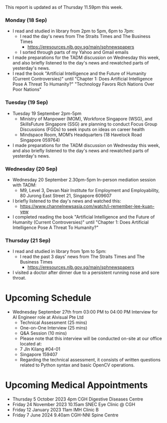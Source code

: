 This report is updated as of Thursday 11.59pm this week.

### Monday (18 Sep)
- I read and studied in library from 2pm to 5pm, 6pm to 7pm:
    - I read the day's news from The Straits Times and The Business Times
        - https://eresources.nlb.gov.sg/main/sphnewspapers
    - I sorted through parts of my Yahoo and Gmail emails
- I made preparations for the TADM discussion on Wednesday this week, and also briefly listened to the day's news and rewatched parts of yesterday's news.
- I read the book "Artificial Intelligence and the Future of Humanity (Current Controversies)" until "Chapter 1: Does Artificial Intelligence Pose A Threat To Humanity?" "Technology Favors Rich Nations Over Poor Nations"

### Tuesday (19 Sep)
- Tuesday 19 September 2pm-5pm
    - Ministry of Manpower (MOM), Workforce Singapore (WSG), and SkillsFuture Singapore (SSG) are planning to conduct Focus Group Discussions (FGDs) to seek inputs on ideas on career health
    - Mindspace Room, MOM’s Headquarters (18 Havelock Road Singapore 059764)
- I made preparations for the TADM discussion on Wednesday this week, and also briefly listened to the day's news and rewatched parts of yesterday's news.

### Wednesday (20 Sep)
- Wednesday 20 September 2.30pm-5pm In-person mediation session with TADM:
    - M9, Level 3, Devan Nair Institute for Employment and Employability, 80 Jurong East Street 21, Singapore 609607
- I briefly listened to the day's news and watched this:
    - https://www.channelnewsasia.com/watch/i-remember-lee-kuan-yew
- I completed reading the book "Artificial Intelligence and the Future of Humanity (Current Controversies)" until "Chapter 1: Does Artificial Intelligence Pose A Threat To Humanity?"

### Thursday (21 Sep)
- I read and studied in library from 1pm to 5pm:
    - I read the past 3 days' news from The Straits Times and The Business Times
        - https://eresources.nlb.gov.sg/main/sphnewspapers
- I visited a doctor after dinner due to a persistent running nose and sore throat.



# Upcoming Schedule
- Wednesday September 27th from 03:00 PM to 04:00 PM Interview for AI Engineer role at Alvisual Pte Ltd
    - Technical Assessment (25 mins)
    - One-on-One Interview (25 mins)
    - Q&A Session (10 mins)
    - Please note that this interview will be conducted on-site at our office located at:
    - 7 Jln Kilang #04-01
    - Singapore 159407
    - Regarding the technical assessment, it consists of written questions related to Python syntax and basic OpenCV operations.



# Upcoming Medical Appointments
- Thursday 5 October 2023 4pm CGH Digestive Diseases Centre
- Friday 24 November 2023 10.15am SNEC Eye Clinic @ CGH
- Friday 12 January 2023 11am IMH Clinic B
- Friday 7 June 2024 9.40am CGH-NNI Spine Centre